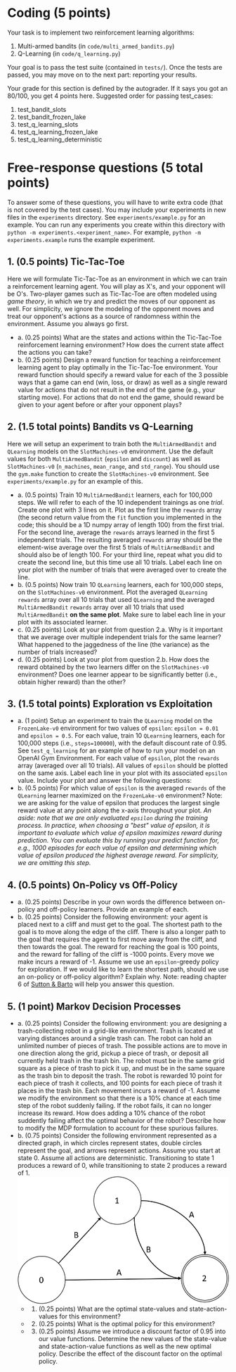 # Coding (5 points)

Your task is to implement two reinforcement learning algorithms:

1.  Multi-armed bandits (in `code/multi_armed_bandits.py`)
1.  Q-Learning (in `code/q_learning.py`)

Your goal is to pass the test suite (contained in `tests/`). Once the tests are passed, you
may move on to the next part: reporting your results.

Your grade for this section is defined by the autograder. If it says you got an 80/100,
you get 4 points here. Suggested order for passing test_cases:

1. test_bandit_slots
2. test_bandit_frozen_lake
3. test_q_learning_slots
4. test_q_learning_frozen_lake
5. test_q_learning_deterministic


# Free-response questions (5 total points)
To answer some of these questions, you will have to write extra code (that is not covered by the test cases). You may include your experiments in new files in the `experiments` directory. See `experiments/example.py` for an example. You can run any experiments you create within this directory with `python -m experiments.<experiment_name>`. For example, `python -m experiments.example` runs the example experiment.

## 1. (0.5 points) Tic-Tac-Toe
Here we will formulate Tic-Tac-Toe as an environment in which we can train a reinforcement learning agent. You will play as X's, and your opponent will be O's. Two-player games such as Tic-Tac-Toe are often modeled using *game theory*, in which we try and predict the moves of our opponent as well. For simplicity, we ignore the modeling of the opponent moves and treat our opponent's actions as a source of randomness within the environment. Assume you always go first.
   - a. (0.25 points) What are the states and actions within the Tic-Tac-Toe reinforcement learning environment? How does the current state affect the actions you can take?
   - b. (0.25 points) Design a reward function for teaching a reinforcement learning agent to play optimally in the Tic-Tac-Toe environment. Your reward function should specify a reward value for each of the 3 possible ways that a game can end (win, loss, or draw) as well as a single reward value for actions that do not result in the end of the game (e.g., your starting move). For actions that do not end the game, should reward be given to your agent before or after your opponent plays?

## 2. (1.5 total points) Bandits vs Q-Learning
Here we will setup an experiment to train both the `MultiArmedBandit` and `QLearning` models on the `SlotMachines-v0` environment. Use the default values for both `MultiArmedBandit` (`epsilon` and `discount`) as well as `SlotMachines-v0` (`n_machines`, `mean_range`, and `std_range`). You should use the `gym.make` function to create the `SlotMachines-v0` environment. See `experiments/example.py` for an example of this.
   - a. (0.5 points) Train 10 `MultiArmedBandit` learners, each for 100,000 steps. We will refer to each of the 10 independent trainings as one *trial*. Create one plot with 3 lines on it. Plot as the first line the `rewards` array (the second return value from the `fit` function you implemented in the code; this should be a 1D numpy array of length 100) from the first trial. For the second line, average the `rewards` arrays learned in the first 5 independent trials. The resulting averaged `rewards` array should be the element-wise average over the first 5 trials of `MultiArmedBandit` and should also be of length 100. For your third line, repeat what you did to create the second line, but this time use all 10 trials. Label each line on your plot with the number of trials that were averaged over to create the line.
   - b. (0.5 points) Now train 10 `QLearning` learners, each for 100,000 steps, on the `SlotMachines-v0` environment. Plot the averaged  `QLearning` `rewards` array over all 10 trials that used `QLearning` and the averaged `MultiArmedBandit` `rewards` array over all 10 trials that used `MultiArmedBandit` **on the same plot**. Make sure to label each line in your plot with its associated learner.
   - c. (0.25 points) Look at your plot from question 2.a. Why is it important that we average over multiple independent trials for the same learner? What happened to the jaggedness of the line (the variance) as the number of trials increased?
   - d. (0.25 points) Look at your plot from question 2.b. How does the reward obtained by the two learners differ on the `SlotMachines-v0` environment? Does one learner appear to be significantly better (i.e., obtain higher reward) than the other?

## 3. (1.5 total points) Exploration vs Exploitation
   - a. (1 point) Setup an experiment to train the `QLearning` model on the `FrozenLake-v0` environment for two values of `epsilon`: `epsilon = 0.01` and `epsilon = 0.5`. For each value, train 10 `QLearning` learners, each for 100,000 steps (i.e., `steps=100000`), with the default discount rate of 0.95. See `test_q_learning` for an example of how to run your model on an OpenAI Gym Environment. For each value of `epsilon`, plot the `rewards` array (averaged over all 10 trials). All values of `epsilon` should be plotted on the same axis. Label each line in your plot with its associated `epsilon` value. Include your plot and answer the following questions:
   - b. (0.5 points) For which value of `epsilon` is the averaged `rewards` of the `QLearning` learner maximized on the `FrozenLake-v0` environment? Note: we are asking for the value of epsilon that produces the largest single reward value at any point along the x-axis throughout your plot. *An aside: note that we are only evaluated `epsilon` during the training process. In practice, when choosing a "best" value of epsilon, it is important to evaluate which value of epsilon maximizes reward during prediction. You can evaluate this by running your predict function for, e.g., 1000 episodes for each value of epsilon and determining which value of epsilon produced the highest average reward. For simplicity, we are omitting this step.*

## 4. (0.5 points) On-Policy vs Off-Policy
   - a. (0.25 points) Describe in your own words the difference between on-policy and off-policy learners. Provide an example of each.
   - b. (0.25 points) Consider the following environment: your agent is placed next to a cliff and must get to the goal. The shortest path to the goal is to move along the edge of the cliff. There is also a longer path to the goal that requires the agent to first move away from the cliff, and then towards the goal. The reward for reaching the goal is 100 points, and the reward for falling of the cliff is -1000 points. Every move we make incurs a reward of -1. Assume we use an `epsilon`-greedy policy for exploration. If we would like to learn the shortest path, should we use an on-policy or off-policy algorithm? Explain why. Note: reading chapter 6 of [Sutton & Barto](http://incompleteideas.net/book/RLbook2018.pdf) will help you answer this question.

## 5. (1 point) Markov Decision Processes
   - a. (0.25 points) Consider the following environment: you are designing a trash-collecting robot in a grid-like environment. Trash is located at varying distances around a single trash can. The robot can hold an unlimited number of pieces of trash. The possible actions are to move in one direction along the grid, pickup a piece of trash, or deposit all currently held trash in the trash bin. The robot must be in the same grid square as a piece of trash to pick it up, and must be in the same square as the trash bin to deposit the trash. The robot is rewarded 10 point for each piece of trash it collects, and 100 points for each piece of trash it places in the trash bin. Each movement incurs a reward of -1. Assume we modify the environment so that there is a 10% chance at each time step of the robot suddenly failing. If the robot fails, it can no longer increase its reward. How does adding a 10% chance of the robot suddently failing affect the optimal behavior of the robot? Describe how to modify the MDP formulation to account for these spurious failures.
   - b. (0.75 points) Consider the following environment represented as a directed graph, in which circles represent states, double circles represent the goal, and arrows represent actions. Assume you start at state 0. Assume all actions are deterministic. Transitioning to state 1 produces a reward of 0, while transitioning to state 2 produces a reward of 1.
      ![Markov Decision Process](https://github.com/NUCS349/hw5-reinforcement-learning/blob/master/images/mdp.png)
      - 1. (0.25 points) What are the optimal state-values and state-action-values for this environment?
      - 2. (0.25 points) What is the optimal policy for this environment?
      - 3. (0.25 points) Assume we introduce a discount factor of 0.95 into our value functions. Determine the new values of the state-value and state-action-value functions as well as the new optimal policy. Describe the effect of the discount factor on the optimal policy.
